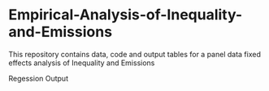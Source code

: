 # Empirical-Analysis-of-Inequality-and-Emissions
This repository contains data, code and output tables for a panel data fixed effects analysis of Inequality and Emissions

Regession Output
